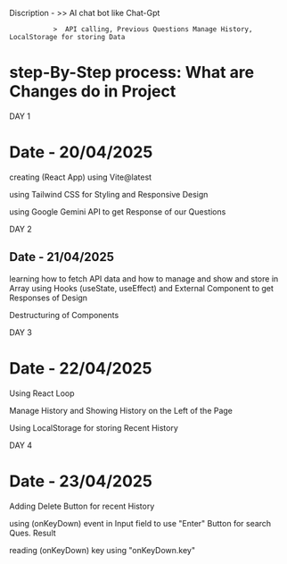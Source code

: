 Discription - >> AI chat bot like Chat-Gpt

               >  API calling, Previous Questions Manage History, LocalStorage for storing Data  

 
 #  step-By-Step process: What are Changes do in Project

DAY 1
# Date - 20/04/2025
creating (React App) using Vite@latest

using Tailwind CSS for Styling and Responsive Design

using Google Gemini API to get Response of our Questions

DAY 2
## Date - 21/04/2025
learning how to fetch API data and how to manage and show and store in Array
using Hooks (useState, useEffect) and External Component to get Responses of Design

Destructuring of Components

DAY 3
# Date - 22/04/2025
 Using React Loop

Manage History and Showing History on the Left of the Page

Using LocalStorage for storing Recent History

DAY 4
# Date - 23/04/2025
Adding Delete Button for recent History

using (onKeyDown) event in Input field to use "Enter" Button for search Ques. Result

reading (onKeyDown) key using "onKeyDown.key"  



   